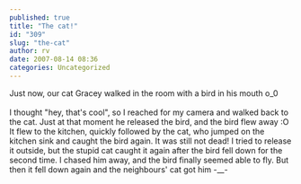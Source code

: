 ```yaml
---
published: true
title: "The cat!"
id: "309"
slug: "the-cat"
author: rv
date: 2007-08-14 08:36
categories: Uncategorized
---
```

Just now, our cat Gracey walked in the room with a bird in his mouth o_0<br /><br />I thought "hey, that's cool", so I reached for my camera and walked back to the cat. Just at that moment he released the bird, and the bird flew away :O It flew to the kitchen, quickly followed by the cat, who jumped on the kitchen sink and caught the bird again. It was still not dead! I tried to release it outside, but the stupid cat caught it again after the bird fell down for the second time. I chased him away, and the bird finally seemed able to fly. But then it fell down again and the neighbours' cat got him -__-<br /><br /><a href="http://bp1.blogger.com/_RIq3e2nKDHo/RsFqcXR52fI/AAAAAAAABUs/ZKuoitz34lk/s1600-h/IMG_0940.jpg"><img style="display:block;text-align:center;cursor:pointer;margin:0 auto 10px;" src="http://bp1.blogger.com/_RIq3e2nKDHo/RsFqcXR52fI/AAAAAAAABUs/ZKuoitz34lk/s400/IMG_0940.jpg" alt="" border="0" /></a>